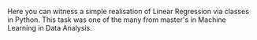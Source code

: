 Here you can witness a simple realisation of Linear Regression via classes in Python. This task was one of the many from master's in Machine Learning in Data Analysis.
